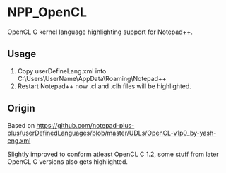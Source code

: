 # NPP_OpenCL
OpenCL C kernel language highlighting support for Notepad++.

Usage
-----

1. Copy userDefineLang.xml into C:\Users\UserName\AppData\Roaming\Notepad++
2. Restart Notepad++ now .cl and .clh files will be highlighted.

Origin
------

Based on https://github.com/notepad-plus-plus/userDefinedLanguages/blob/master/UDLs/OpenCL-v1p0_by-yash-eng.xml

Slightly improved to conform atleast OpenCL C 1.2, some stuff from later OpenCL C versions also gets highlighted.
